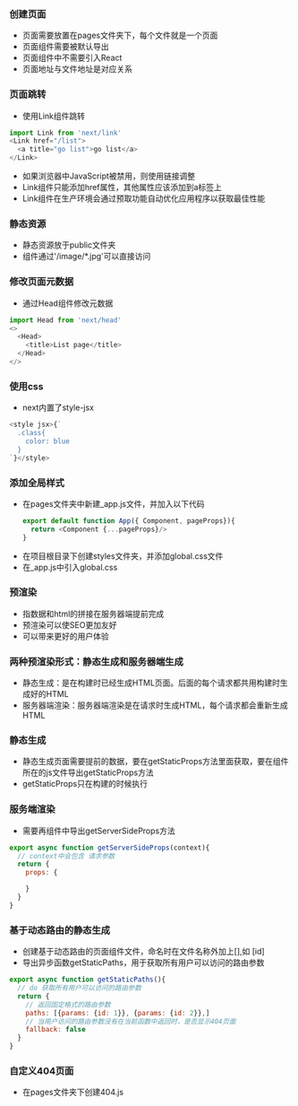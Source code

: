 ### 创建页面
+ 页面需要放置在pages文件夹下，每个文件就是一个页面
+ 页面组件需要被默认导出
+ 页面组件中不需要引入React
+ 页面地址与文件地址是对应关系
### 页面跳转
+ 使用Link组件跳转
```js
import Link from 'next/link'
<Link href="/list">
  <a title="go list">go list</a>
</Link>
```
+ 如果浏览器中JavaScript被禁用，则使用链接调整
+ Link组件只能添加href属性，其他属性应该添加到a标签上
+ Link组件在生产环境会通过预取功能自动优化应用程序以获取最佳性能
### 静态资源
+ 静态资源放于public文件夹
+ 组件通过'/image/*.jpg'可以直接访问
### 修改页面元数据
+ 通过Head组件修改元数据
```js
import Head from 'next/head'
<>
  <Head>
    <title>List page</title>
  </Head>
</>
```
### 使用css
+ next内置了style-jsx
```js
<style jsx>{`
  .class{
    color: blue
  }
`}</style>
```
### 添加全局样式
+ 在pages文件夹中新建_app.js文件，并加入以下代码
  ```js
  export default function App({ Component, pageProps}){
    return <Component {...pageProps}/>
  }
  ```
+ 在项目根目录下创建styles文件夹，并添加global.css文件
+ 在_app.js中引入global.css
### 预渲染
+ 指数据和html的拼接在服务器端提前完成
+ 预渲染可以使SEO更加友好
+ 可以带来更好的用户体验
### 两种预渲染形式：静态生成和服务器端生成
+ 静态生成：是在构建时已经生成HTML页面。后面的每个请求都共用构建时生成好的HTML
+ 服务器端渲染：服务器端渲染是在请求时生成HTML，每个请求都会重新生成HTML
### 静态生成
+ 静态生成页面需要提前的数据，要在getStaticProps方法里面获取，要在组件所在的js文件导出getStaticProps方法
+ getStaticProps只在构建的时候执行
### 服务端渲染
+ 需要再组件中导出getServerSideProps方法
```js
export async function getServerSideProps(context){
  // context中会包含 请求参数
  return {
    props: {

    }
  }
}
```
### 基于动态路由的静态生成
+ 创建基于动态路由的页面组件文件，命名时在文件名称外加上[],如 [id]
+ 导出异步函数getStaticPaths，用于获取所有用户可以访问的路由参数
```js
export async function getStaticPaths(){
  // do 获取所有用户可以访问的路由参数
  return {
    // 返回固定格式的路由参数
    paths: [{params: {id: 1}}, {params: {id: 2}},]
    // 当用户访问的路由参数没有在当前函数中返回时，是否显示404页面
    fallback: false
  }
}
```
### 自定义404页面
+ 在pages文件夹下创建404.js